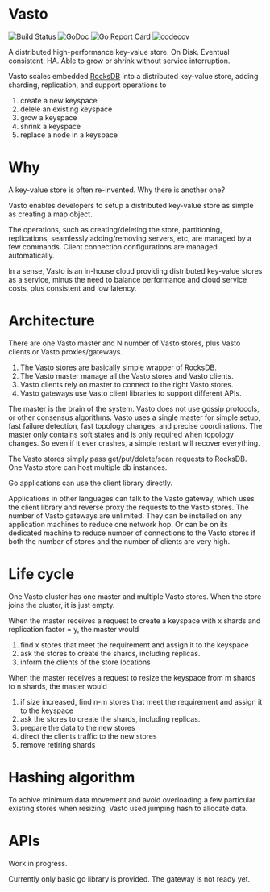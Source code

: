 # Vasto

[![Build Status](https://travis-ci.org/chrislusf/vasto.svg?branch=master)](https://travis-ci.org/chrislusf/vasto)
[![GoDoc](https://godoc.org/github.com/chrislusf/vasto/vs?status.svg)](https://godoc.org/github.com/chrislusf/vasto/vs)
[![Go Report Card](https://goreportcard.com/badge/github.com/chrislusf/vasto)](https://goreportcard.com/report/github.com/chrislusf/vasto)
[![codecov](https://codecov.io/gh/chrislusf/vasto/branch/master/graph/badge.svg)](https://codecov.io/gh/chrislusf/vasto)

A distributed high-performance key-value store. On Disk. Eventual consistent. HA. Able to grow or shrink without service interruption.

Vasto scales embedded [RocksDB](https://github.com/facebook/rocksdb) into a distributed key-value store,
adding sharding, replication, and support operations to
1. create a new keyspace
1. delele an existing keyspace
1. grow a keyspace
1. shrink a keyspace
1. replace a node in a keyspace

# Why
A key-value store is often re-invented. Why there is another one?

Vasto enables developers to setup a distributed key-value store as simple as creating a map object.

The operations, such as creating/deleting the store, partitioning, replications, seamlessly adding/removing servers, etc,
are managed by a few commands.
Client connection configurations are managed automatically.

In a sense, Vasto is an in-house cloud providing distributed key-value stores as a service, 
minus the need to balance performance and cloud service costs, plus consistent and low latency.

# Architecture

There are one Vasto master and N number of Vasto stores, plus Vasto clients or Vasto proxies/gateways.
1. The Vasto stores are basically simple wrapper of RocksDB. 
1. The Vasto master manage all the Vasto stores and Vasto clients.
1. Vasto clients rely on master to connect to the right Vasto stores.
1. Vasto gateways use Vasto client libraries to support different APIs.

The master is the brain of the system. Vasto does not use gossip protocols, or other consensus algorithms.
Vasto uses a single master for simple setup, fast failure detection, fast topology changes, and precise coordinations.
The master only contains soft states and is only required when topology changes. 
So even if it ever crashes, a simple restart will recover everything.

The Vasto stores simply pass get/put/delete/scan requests to RocksDB. 
One Vasto store can host multiple db instances.

Go applications can use the client library directly.

Applications in other languages can talk to the Vasto gateway, which uses the client library and reverse proxy the requests
to the Vasto stores. The number of Vasto gateways are unlimited. 
They can be installed on any application machines to reduce one network hop. 
Or can be on its dedicated machine to reduce number of connections to the Vasto stores if both the number of stores and the number of clients are very high.


# Life cycle

One Vasto cluster has one master and multiple Vasto stores. When the store joins the cluster, it is just empty.

When the master receives a request to create a keyspace with x shards and replication factor = y, the master would
1. find x stores that meet the requirement and assign it to the keyspace
1. ask the stores to create the shards, including replicas.
1. inform the clients of the store locations

When the master receives a request to resize the keyspace from m shards to n shards, the master would
1. if size increased, find n-m stores that meet the requirement and assign it to the keyspace
1. ask the stores to create the shards, including replicas.
1. prepare the data to the new stores
1. direct the clients traffic to the new stores
1. remove retiring shards

# Hashing algorithm

To achive minimum data movement and avoid overloading a few particular existing stores when resizing, 
Vasto used jumping hash to allocate data.

# APIs

Work in progress.

Currently only basic go library is provided. The gateway is not ready yet.
